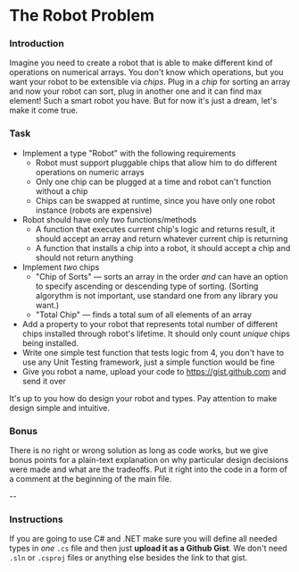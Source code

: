 # The Robot Problem

### Introduction
Imagine you need to create a robot that is able to make different kind of operations on numerical arrays. You don't know which operations, but you want your robot to be extensible via _chips_. Plug in a _chip_ for sorting an array and now your robot can sort, plug in another one and it can find max element! Such a smart robot you have. But for now it's just a dream, let's make it come true.

### Task
* Implement a type "Robot" with the following requirements
  * Robot must support pluggable chips that allow him to do different operations on numeric arrays
  * Only one chip can be plugged at a time and robot can't function without a chip
  * Chips can be swapped at runtime, since you have only one robot instance (robots are expensive)
* Robot should have only _two_ functions/methods
  * A function that executes current chip's logic and returns result, it should accept an array and return whatever current chip is returning
  * A function that installs a chip into a robot, it should accept a chip and should not return anything
* Implement _two_ chips
  * "Chip of Sorts" — sorts an array in the order _and_ can have an option to specify ascending or descending type of sorting. (Sorting algorythm is not important, use standard one from any library you want.)
  * "Total Chip" — finds a total sum of all elements of an array
* Add a property to your robot that represents total number of different chips installed through robot's lifetime. It should only count _unique_ chips being installed.
* Write one simple test function that tests logic from 4, you don't have to use any Unit Testing framework, just a simple function would be fine
* Give you robot a name, upload your code to https://gist.github.com and send it over

It's up to you how do design your robot and types. Pay attention to make design simple and intuitive. 

### Bonus
There is no right or wrong solution as long as code works, but we give bonus points for a plain-text explanation on why particular design decisions were made and what are the tradeoffs. Put it right into the code in a form of a comment at the beginning of the main file. 

--

### Instructions

If you are going to use C# and .NET make sure you will define all needed types in _one_ `.cs` file and then just __upload it as a Github Gist__. We don't need `.sln` or `.csproj` files or anything else besides the link to that gist. 
